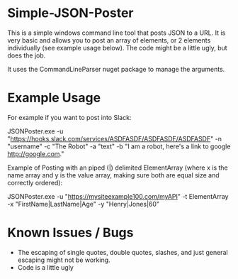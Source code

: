 # Simple-JSON-Poster
This is a simple windows command line tool that posts JSON to a URL.  It is very basic and allows you to post an array of elements, or 2 elements individually (see example usage below).  The code might be a little ugly, but does the job.

It uses the CommandLineParser nuget package to manage the arguments.

Example Usage
=============
For example if you want to post into Slack:

JSONPoster.exe -u "https://hooks.slack.com/services/ASDFASDF/ASDFASDF/ASDFASDF" -n "username" -c "The Robot" -a "text" -b "I am a robot, here's a link to google <http://google.com>."

Example of Posting with an piped (|) delimited ElementArray (where x is the name array and y is the value array, making sure both are equal size and correctly ordered):

JSONPoster.exe -u "https://mysiteexample100.com/myAPI" -t ElementArray -x "FirstName|LastName|Age" -y "Henry|Jones|60"

Known Issues / Bugs
=====================
- The escaping of single quotes, double quotes, slashes, and just general escaping might not be working.
- Code is a little ugly

